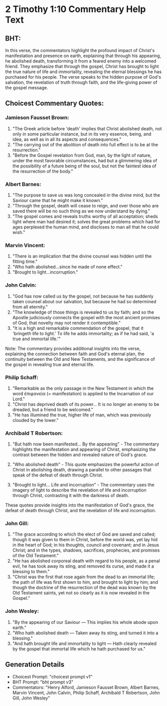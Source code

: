 # 2 Timothy 1:10 Commentary Help Text

## BHT:
In this verse, the commentators highlight the profound impact of Christ's manifestation and presence on earth, explaining that through his appearing, he abolished death, transforming it from a feared enemy into a welcomed friend. They emphasize that through the gospel, Christ has brought to light the true nature of life and immortality, revealing the eternal blessings he has purchased for his people. The verse speaks to the hidden purpose of God's salvation, the revelation of truth through faith, and the life-giving power of the gospel message.

## Choicest Commentary Quotes:
### Jamieson Fausset Brown:
1. "The Greek article before 'death' implies that Christ abolished death, not only in some particular instance, but in its very essence, being, and idea, as well as in all its aspects and consequences."
2. "The carrying out of the abolition of death into full effect is to be at the resurrection."
3. "Before the Gospel revelation from God, man, by the light of nature, under the most favorable circumstances, had but a glimmering idea of the possibility of a future being of the soul, but not the faintest idea of the resurrection of the body."

### Albert Barnes:
1. "The purpose to save us was long concealed in the divine mind, but the Saviour came that he might make it known."
2. "Through the gospel, death will cease to reign, and over those who are saved there will be no such thing as we now understand by dying."
3. "The gospel comes and reveals truths worthy of all acceptation; sheds light where man had desired it; solves the great problems which had for ages perplexed the human mind, and discloses to man all that he could wish."

### Marvin Vincent:
1. "There is an implication that the divine counsel was hidden until the fitting time." 
2. "Who hath abolished...since he made of none effect."
3. "Brought to light...incorruption."

### John Calvin:
1. "God has now called us by the gospel, not because he has suddenly taken counsel about our salvation, but because he had so determined from all eternity."
2. "The knowledge of those things is revealed to us by faith; and so the Apostle judiciously connects the gospel with the most ancient promises of God, that novelty may not render it contemptible."
3. "It is a high and remarkable commendation of the gospel, that it 'bringeth life to light.' To life he adds immortality; as if he had said, 'a true and immortal life.'"

Note: The commentary provides additional insights into the verse, explaining the connection between faith and God's eternal plan, the continuity between the Old and New Testaments, and the significance of the gospel in revealing true and eternal life.

### Philip Schaff:
1. "Remarkable as the only passage in the New Testament in which the word ἐπιφανεία (= manifestation) is applied to the Incarnation of our Lord."
2. "Christ has deprived death of its power... It is no longer an enemy to be dreaded, but a friend to be welcomed."
3. "He has illumined the true, higher life of man, which was previously clouded by the lower."

### Archibald T Robertson:
1. "But hath now been manifested... By the appearing" - The commentary highlights the manifestation and appearing of Christ, emphasizing the contrast between the hidden and revealed nature of God's grace.

2. "Who abolished death" - This quote emphasizes the powerful action of Christ in abolishing death, drawing a parallel to other passages that speak of the defeat of death through Christ.

3. "Brought to light... Life and incorruption" - The commentary uses the imagery of light to describe the revelation of life and incorruption through Christ, contrasting it with the darkness of death.

These quotes provide insights into the manifestation of God's grace, the defeat of death through Christ, and the revelation of life and incorruption.

### John Gill:
1. "The grace according to which the elect of God are saved and called; though it was given to them in Christ, before the world was, yet lay hid in the heart of God; in his thoughts, council and covenant; and in Jesus Christ; and in the types, shadows, sacrifices, prophecies, and promises of the Old Testament."
2. "He has abolished corporeal death with regard to his people, as a penal evil, he has took away its sting, and removed its curse, and made it a blessing to them."
3. "Christ was the first that rose again from the dead to an immortal life; the path of life was first shown to him, and brought to light by him; and though the doctrine of the resurrection of the dead was known by the Old Testament saints, yet not so clearly as it is now revealed in the Gospel."

### John Wesley:
1. "By the appearing of our Saviour — This implies his whole abode upon earth."
2. "Who hath abolished death — Taken away its sting, and turned it into a blessing."
3. "And hath brought life and immortality to light — Hath clearly revealed by the gospel that immortal life which he hath purchased for us."


## Generation Details
- Choicest Prompt: "choicest prompt v1"
- BHT Prompt: "bht prompt v3"
- Commentators: "Henry Alford, Jamieson Fausset Brown, Albert Barnes, Marvin Vincent, John Calvin, Philip Schaff, Archibald T Robertson, John Gill, John Wesley"
